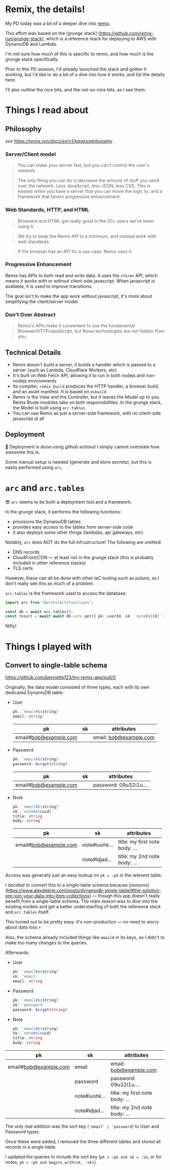 # Remix, the details!

My PD today was a bit of a deeper dive into [remix](https://remix.run).

This effort was based on the [grunge stack]
(https://github.com/remix-run/grunge-stack), which is a reference stack for
deploying to AWS with DynamoDB and Lambda.

I'm not sure how much of this is specific to remix, and how much is the grunge
stack specifically.

Prior to this PD session, I'd already launched the stack and gotten it
working, but I'd like to do a bit of a dive into how it works, and list the
details here.

I'll also outline the nice bits, and the not-so-nice bits, as I see them.

# Things I read about

## Philosophy

_see https://remix.run/docs/en/v1/pages/philosophy_

### Server/Client model

> You can make your server fast, but you can't control the user's network.
> 
> The only thing you can do is decrease the amount of stuff you send over the
> network. Less JavaScript, less JSON, less CSS. This is easiest when you have
> a server that you can move the logic to, and a framework that favors
> progressive enhancement.

### Web Standards, HTTP, and HTML

> Browsers and HTML got really good in the 20+ years we've been using it.

> We try to keep the Remix API to a minimum, and instead work with web
> standards.

> If the browser has an API for a use case, Remix uses it.

### Progressive Enhancement

Remix has APIs to both read and write data. It uses the `<form>` API, which
means it works with or without client-side javascript. When javascript is
available, it is used to improve transitions.

The goal isn't to make the app work without javascript, it's more about
simplifying the client/server model.

### Don't Over Abstract

> Remix's APIs make it convenient to use the fundamental
> Browser/HTTP/JavaScript, but those technologies are not hidden from you.

## Technical Details

* Remix doesn't build a server, it builds a handler which is passed to a
  server (such as Lambda, Cloudflare Workers, etc)
* It's built on Web Fetch API, allowing it to run in both nodejs and
  non-nodejs environments
* Its compiler, `remix build` produces the HTTP handler, a browser build, and
  an asset manifest. It is based on `esbuild`
* Remix is the View and the Controller, but it leaves the Model up to you.
  Remix Route modules take on both responsibilities. In the grunge stack, the
  Model is built using `arc.tables`.
* You can use Remix as just a server-side framework, with no client-side
  javascript at all


## Deployment

🚀 Deployment is done using github actions! I simply cannot overstate how
awesome this is.

Some manual setup is needed (generate and store secrets), but this is easily
performed using `arc`.

# `arc` and `arc.tables`

😎 `arc` seems to be both a deployment tool and a framework.

In the grunge stack, it performs the following functions:
* provisions the DynamoDB tables
* provides easy access to the tables from server-side code
* it also deploys some other things (lambdas, api gateways, etc)

Notably, `arc` does NOT do the full infrustructure! The following are omitted:
* DNS records
* CloudFront/CDN &mdash; at least not in the grunge stack (this is probably
  included in other reference stacks)
* TLS certs

However, these can all be done with other IaC tooling such as pulumi, so I
don't really see this as much of a problem.

`arc.tables` is the framework used to access the database.

```ts
import arc from "@architect/functions";

const db = await arc.tables();
const result = await await db.note.get({ pk: userId, sk: `note#${id}` });
```

Nifty!

# Things I played with

## Convert to single-table schema

https://github.com/bennettp123/my-remix-app/pull/5

Originally, the data model consisted of three types, each with its own
dedicated DynamoDB table:
* User
    ```ts
    pk: `email#${string}`
    email: string
    ```
    | pk                     | sk | attributes              |
    |------------------------|----|-------------------------|
    | email#bob@example.com |    | email: bob@example.com |
* Password
    ```ts
    pk: `email#${string}`
    password: bcrypt(string)
    ```
    | pk                    | sk | attributes             |
    |-----------------------|----|------------------------|
    | email#bob@example.com |    | password: 09u32i1u.... |
* Note
    ```ts
    pk: `email#${string}`
    sk: `note#${cuid}`
    title: string
    body: string
    ```
    | pk                    | sk              | attributes                         |
    |-----------------------|-----------------|------------------------------------|
    | email#bob@example.com | note#iuohk... | title: my first note<br/>body: ... |
    |                       | note#ldjad... | title: my 2nd note<br/>body: ...   |

Access was generally just an easy lookup on `pk = :pk` in the relevent table.

I decided to convert this to a single-table schema because [_reasons_]
(https://www.alexdebrie.com/posts/dynamodb-single-table/#the-solution-pre-join-your-data-into-item-collections)
&mdash; though this app doesn't really benefit from a single-table schema. The
main reason was to dive into the existing models and get a better
understanfing of both the reference stack and `arc.tables` itself.

This turned out to be pretty easy: it's non-production &mdash; no need to
worry about data loss 💀

Also, the schema already included things like `email#` in its keys, so I
didn't to make too many changes to the queries.

Afterwards:

* User
    ```ts
    pk: `email#${string}`
    sk: 'email'
    email: string
    ```
* Password
    ```ts
    pk: `email#${string}`
    sk: 'password'
    password: bcrypt(string)
    ```
* Note
    ```ts
    pk: `email#${string}`
    sk: `note#${cuid}`
    title: string
    body: string
    ```

| pk                    | sk            | attributes                         |
|-----------------------|---------------|------------------------------------|
| email#bob@example.com | email         | email: bob@example.com             |
|                       | password      | password: 09u32i1u....             |
|                       | note#iuohk... | title: my first note<br/>body: ... |
|                       | note#ldjad... | title: my 2nd note<br/>body: ...   |

The only real addition was the sort key (`'email' | 'password`) to User and
Password types.

Once these were added, I removed the three different tables and stored all
records in a single table.

I updated the queries to include the sort key (`pk = :pk and sk = :sk`, or for
notes, `pk = :pk and begins_with(sk, :sk)`).
